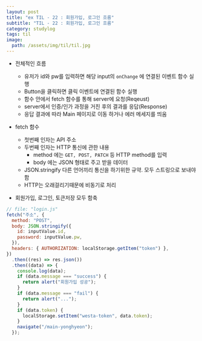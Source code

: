 ```yaml
---
layout: post
title: "ex TIL - 22 : 회원가입, 로그인 흐름"
subtitle: "TIL - 22 : 회원가입, 로그인 흐름"
category: studylog
tags: til
image:
  path: /assets/img/til/til.jpg
---
```


- 전체적인 흐름

  - 유저가 id와 pw를 입력하면 해당 input의 `onChange` 에 연결된 이벤트 함수 실행
  - Button을 클릭하면 클릭 이벤트에 연결된 함수 실행
  - 함수 안에서 fetch 함수를 통해 server에 요청(Reqeust)
  - server에서 인증/인가 과정을 거친 후의 결과를 응답(Response)
  - 응답 결과에 따라 Main 페이지로 이동 하거나 에러 메세지를 띄움

- fetch 함수

  - 첫번째 인자는 API 주소
  - 두번째 인자는 HTTP 통신에 관한 내용
    - method 에는 `GET, POST, PATCH` 등 HTTP method를 입력
    - body 에는 JSON 형태로 주고 받을 데이터
  - JSON.stringify 다른 언어끼리 통신을 하기위한 규약. 모두 스트링으로 보내야함
  - HTTP는 오래걸리기때문에 비동기로 처리

- 회원가입, 로그인, 토큰저장 모두 함축

```js
// file: "login.js"
fetch("주소", {
  method: "POST",
  body: JSON.stringify({
    id: inputValue.id,
    password: inputValue.pw,
  }),
  headers: { AUTHORIZATION: localStorage.getItem("token") },
})
  .then((res) => res.json())
  .then((data) => {
    console.log(data);
    if (data.message === "success") {
      return alert("회원가입 성공");
    }
    if (data.message === "fail") {
      return alert("...");
    }
    if (data.token) {
      localStorage.setItem("westa-token", data.token);
    }
    navigate("/main-yonghyeon");
  });
```

